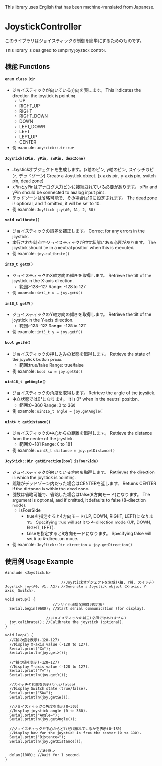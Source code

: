 This library uses English that has been machine-translated from Japanese.

# JoystickController

このライブラリはジョイスティックの制御を簡単にするためのものです。

This library is designed to simplify joystick control.

## 機能 Functions

#### `enum class Dir`
  - ジョイスティックが向いている方向を表します。 This indicates the direction the joystick is pointing.
    - UP
    - RIGHT_UP
    - RIGHT
    - RIGHT_DOWN
    - DOWN
    - LEFT_DOWN
    - LEFT
    - LEFT_UP
    - CENTER 
  - 例 example: `JoyStick::Dir::UP`

#### `Joystick(xPin, yPin, swPin, deadZone)`
  - Joystickオブジェクトを生成します。(x軸のピン, y軸のピン, スイッチのピン, デッドゾーン) Create a Joystick object. (x-axis pin, y-axis pin, switch pin, dead zone)
  - xPinとyPinはアナログ入力ピンに接続されている必要があります。 xPin and yPin should be connected to analog input pins.
  - デッドゾーンは省略可能で、その場合は10に設定されます。 The dead zone is optional, and if omitted, it will be set to 10.
  - 例 example: `JoyStick joy(A0, A1, 2, 50)`

#### `void calibrate()`
  - ジョイスティックの誤差を補正します。 Correct for any errors in the joystick.
  - 実行された時点でジョイスティックが中立状態にある必要があります。 The joystick should be in a neutral position when this is executed.
  - 例 example: `joy.calibrate()`

#### `int8_t getX()`
  - ジョイスティックのX軸方向の傾きを取得します。 Retrieve the tilt of the joystick in the X-axis direction.
    - 範囲:-128~127 Range: -128 to 127
  - 例 example: `int8_t x = joy.getX()`
   
#### `int8_t getY()`
  - ジョイスティックのY軸方向の傾きを取得します。 Retrieve the tilt of the joystick in the Y-axis direction.
    - 範囲:-128~127 Range: -128 to 127
  - 例 example: `int8_t y = joy.getY()`
   
#### `bool getSW()`
  - ジョイスティックの押し込みの状態を取得します。 Retrieve the state of the joystick button press.
    - 範囲:true/false Range: true/false
  - 例 example: `bool sw = joy.getSW()`
   
#### `uint16_t getAngle()`
  - ジョイスティックの角度を取得します。 Retrieve the angle of the joystick.
  - 中立状態では0°になります。 It is 0° when in the neutral position.
    - 範囲:0~360 Range: 0 to 360
  - 例 example: `uint16_t angle = joy.getAngle()`

#### `uint8_t getDistance()`
  - ジョイスティックの中心からの距離を取得します。 Retrieve the distance from the center of the joystick.
    - 範囲:0~181 Range: 0 to 181
  - 例 example: `uint8_t distance = joy.getDistance()`
   
#### `JoyStick::Dir getDirection(bool isFourSide)`
  - ジョイスティックが向いている方向を取得します。 Retrieves the direction in which the joystick is pointing.
  - 距離がデッドゾーン内だった場合はCENTERを返します。 Returns CENTER if the distance is within the dead zone.
  - 引数は省略可能で、省略した場合はfalse(8方向モード)になります。 The argument is optional, and if omitted, it defaults to false (8-direction mode).
    - isFourSide
      - trueを指定すると4方向モード(UP, DOWN, RIGHT, LEFT)になります。 Specifying true will set it to 4-direction mode (UP, DOWN, RIGHT, LEFT).
      - falseを指定すると8方向モードになります。  Specifying false will set it to 8-direction mode.
  - 例 example: `JoyStick::Dir direction = joy.getDirection()`
   
## 使用例 Usage Example

```
#include <Joystick.h>

                          //Joystickオブジェクトを生成(X軸, Y軸, スイッチ)
Joystick joy(A0, A1, A2); //Generate a Joystick object (X-axis, Y-axis, Switch).

void setup() {
                      //シリアル通信を開始(表示用)
  Serial.begin(9600); //Start serial communication (for display).

                   //ジョイスティックの補正(必須ではありません)
  joy.calibrate(); //Calibrate the joystick (optional).
}

void loop() {
  //X軸の値を表示(-128~127)
  //Display X-axis value (-128 to 127).
  Serial.print("X=");
  Serial.println(joy.getX());

  //Y軸の値を表示(-128~127)
  //Display Y-axis value (-128 to 127).
  Serial.print("Y=");
  Serial.println(joy.getY());

  //スイッチの状態を表示(true/false)
  //Display Switch state (true/false).
  Serial.print("SW=");
  Serial.println(joy.getSW());

  //ジョイスティックの角度を表示(0~360)
  //Display joystick angle (0 to 360).
  Serial.print("Angle=");
  Serial.println(joy.getAngle());

  //ジョイスティックが中心からどれだけ離れているかを表示(0~180)
  //Display how far the joystick is from the center (0 to 180).
  Serial.print("Distance=");
  Serial.println(joy.getDistance());

               //1秒待つ
  delay(1000); //Wait for 1 second.
}


```
